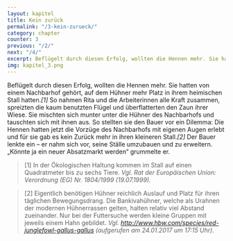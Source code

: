 ```yaml
---
layout: kapitel
title: Kein zurück
permalink: "/3-kein-zurueck/"
category: chapter
counter: 3
previous: "/2/"
next: "/4/"
excerpt: Beflügelt durch diesen Erfolg, wollten die Hennen mehr. Sie hatten von einem Nachbarhof gehört, auf dem Hühner mehr Platz in ihrem heimischen Stall hatten ...
img: kapitel_3.png
---
```


Beflügelt durch diesen Erfolg, wollten die Hennen mehr. Sie hatten von einem Nachbarhof gehört, auf dem Hühner mehr Platz in ihrem heimischen Stall hatten._[1]_ So nahmen Rita und die Arbeiterinnen alle Kraft zusammen, spreizten die kaum benutzten Flügel und überflatterten den Zaun ihrer Wiese. Sie mischten sich munter unter die Hühner des Nachbarhofs und tauschten sich mit ihnen aus. So stellten sie den Bauer vor ein Dilemma: Die Hennen hatten jetzt die Vorzüge des Nachbarhofs mit eigenen Augen erlebt und für sie gab es kein Zurück mehr in ihren kleineren Stall._[2]_ Der Bauer lenkte ein – er nahm sich vor, seine Ställe umzubauen und zu erweitern. „Könnte ja ein neuer Absatzmarkt werden“ grummelte er.

> [1] In der Ökologischen Haltung kommen im Stall auf einen Quadratmeter bis zu sechs Tiere.
_Vgl. Rat der Europäischen Union: Verordnung (EG) Nr. 1804/1999 (19.07.1999)._

> [2] Eigentlich benötigen Hühner reichlich Auslauf und Platz für ihren täglichen Bewegungsdrang. Die Bankivahühner, welche als Urahnen der modernen Hühnerrassen gelten, halten relativ viel Abstand zueinander. Nur bei der Futtersuche werden kleine Gruppen mit jeweils einem Hahn gebildet.
_Vgl. http://www.hbw.com/species/red-junglefowl-gallus-gallus (aufgerufen am 24.01.2017 um 17:15 Uhr)._
